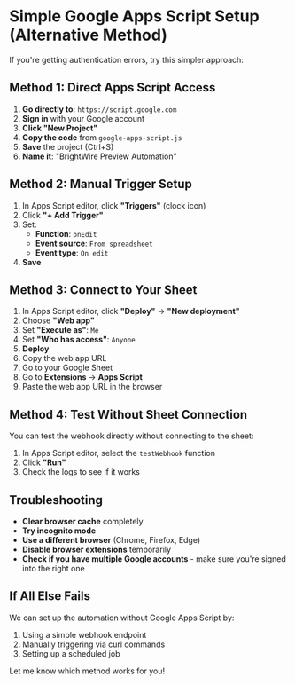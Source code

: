 # Simple Google Apps Script Setup (Alternative Method)

If you're getting authentication errors, try this simpler approach:

## Method 1: Direct Apps Script Access
1. **Go directly to**: `https://script.google.com`
2. **Sign in** with your Google account
3. **Click "New Project"**
4. **Copy the code** from `google-apps-script.js`
5. **Save** the project (Ctrl+S)
6. **Name it**: "BrightWire Preview Automation"

## Method 2: Manual Trigger Setup
1. In Apps Script editor, click **"Triggers"** (clock icon)
2. Click **"+ Add Trigger"**
3. Set:
   - **Function**: `onEdit`
   - **Event source**: `From spreadsheet`
   - **Event type**: `On edit`
4. **Save**

## Method 3: Connect to Your Sheet
1. In Apps Script editor, click **"Deploy"** → **"New deployment"**
2. Choose **"Web app"**
3. Set **"Execute as"**: `Me`
4. Set **"Who has access"**: `Anyone`
5. **Deploy**
6. Copy the web app URL
7. Go to your Google Sheet
8. Go to **Extensions** → **Apps Script**
9. Paste the web app URL in the browser

## Method 4: Test Without Sheet Connection
You can test the webhook directly without connecting to the sheet:

1. In Apps Script editor, select the `testWebhook` function
2. Click **"Run"**
3. Check the logs to see if it works

## Troubleshooting
- **Clear browser cache** completely
- **Try incognito mode**
- **Use a different browser** (Chrome, Firefox, Edge)
- **Disable browser extensions** temporarily
- **Check if you have multiple Google accounts** - make sure you're signed into the right one

## If All Else Fails
We can set up the automation without Google Apps Script by:
1. Using a simple webhook endpoint
2. Manually triggering via curl commands
3. Setting up a scheduled job

Let me know which method works for you!
